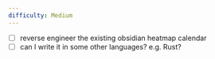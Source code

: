 ```yaml
---
difficulty: Medium
---
```

- [ ] reverse engineer the existing obsidian heatmap calendar
- [ ] can I write it in some other languages? e.g. Rust?
